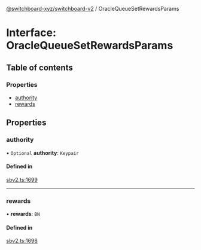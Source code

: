 [@switchboard-xyz/switchboard-v2](/api/switchboardv2-api) / OracleQueueSetRewardsParams

# Interface: OracleQueueSetRewardsParams

## Table of contents

### Properties

- [authority](OracleQueueSetRewardsParams.md#authority)
- [rewards](OracleQueueSetRewardsParams.md#rewards)

## Properties

### authority

• `Optional` **authority**: `Keypair`

#### Defined in

[sbv2.ts:1699](https://github.com/switchboard-xyz/switchboardv2-api/blob/dad46fc4/src/sbv2.ts#L1699)

---

### rewards

• **rewards**: `BN`

#### Defined in

[sbv2.ts:1698](https://github.com/switchboard-xyz/switchboardv2-api/blob/dad46fc4/src/sbv2.ts#L1698)
